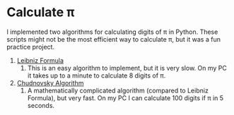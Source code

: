 # Calculate π

I implemented two algorithms for calculating digits of π in Python. These scripts might not be the most efficient way to calculate π, but it was a fun practice project.

1. [Leibniz Formula](https://en.wikipedia.org/wiki/Leibniz_formula_for_%CF%80)
    1. This is an easy algorithm to implement, but it is very slow. On my PC it takes up to a minute to calculate 8 digits of π.
2. [Chudnovsky Algorithm](https://en.wikipedia.org/wiki/Chudnovsky_algorithm)
    1. A mathematically complicated algorithm (compared to Leibniz Formula), but very fast. On my PC I can calculate 100 digits if π in 5 seconds.
